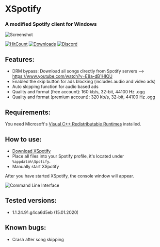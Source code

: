 # XSpotify

### A modified Spotify client for Windows
![Screenshot](https://i.imgur.com/iJ0z7vn.png)

[![HitCount](http://hits.dwyl.io/meik97/XSpotify.svg)](https://github.com/meik97/XSpotify)
[![Downloads](https://img.shields.io/github/downloads/meik97/XSpotify/total.svg?color=green)](https://github.com/meik97/XSpotify/releases)
[![Discord](https://discordapp.com/api/guilds/671076782467973130/widget.png)](http://discord.gg/EByRp27)


## Features:

- DRM bypass: Download all songs directly from Spotify servers --> https://www.youtube.com/watch?v=E8a-dB1HIQU
- Enabled the skip button for ads blocking (includes audio and video ads)
- Auto skipping function for audio based ads
- Quality and format (free account): 160 kb/s, 32-bit, 44100 Hz .ogg
- Quality and format (premium account): 320 kb/s, 32-bit, 44100 Hz .ogg


## Requirements:

You need Microsoft's [Visual C++ Redistributable Runtimes](https://github.com/abbodi1406/vcredist) installed.

## How to use:

- [Download XSpotify](https://github.com/meik97/XSpotify/releases)
- Place all files into your Spotify profile, it's located under `%appdata%\Spotify`.
- Manually start XSpotify

After you have started XSpotify, the console window will appear. 
  
  
![Command Line Interface](https://i.imgur.com/uRwqF2L.png)
  
## Tested versions:

- 1.1.24.91.g4ca6d5eb (15.01.2020)

## Known bugs:

- Crash after song skipping

